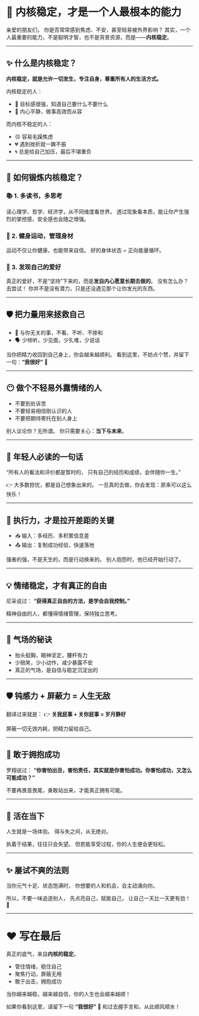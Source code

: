 # 🌱 内核稳定，才是一个人最根本的能力

亲爱的朋友们，
 你是否常常感到焦虑、不安，甚至轻易被外界影响？
 其实，一个人最重要的能力，不是聪明才智，也不是背景资源，而是——**内核稳定**。

------

## ✨ 什么是内核稳定？

**内核稳定，就是允许一切发生，专注自身，尊重所有人的生活方式。**

内核稳定的人：

- 🎯 目标感很强，知道自己要什么不要什么
- 🧘 内心平静，做事高效而从容

而内核不稳定的人：

- 😣 容易毛躁焦虑
- 💔 遇到挫折就一蹶不振
- 🌀 总是给自己加压，最后不堪重负

------

## 🔑 如何锻炼内核稳定？

### 📚 1. 多读书，多思考

读心理学、哲学、经济学，从不同维度看世界。
 透过现象看本质，能让你产生强烈的掌控感，安全感也会随之增强。

### 🏃 2. 健身运动，管理身材

运动不仅让你健康，也能带来自信。
 好的身体状态 = 正向能量循环。

### 🎨 3. 发现自己的爱好

真正的爱好，不是“坚持”下来的，而是**发自内心愿意长期去做的**。
 没有怎么办？去尝试！
 你并不是没有潜力，只是还没遇见那个让你发光的东西。

------

## 🛡️ 把力量用来拯救自己

- 🚫 与你无关的事，不看、不听、不掺和
- 🗣 少倾听，少见面，少扎堆，少说话

当你把精力收回到自己身上，你会越来越顺利。
 看到这里，不妨点个赞，并留下一句：**“我很好”** 🌹

------

## 😶 做个不轻易外露情绪的人

- 不要到处诉苦
- 不要轻易相信刚认识的人
- 不要把期待寄托在别人身上

别人议论你？无所谓。
 你只需要关心：**当下与未来**。

------

## 🌟 年轻人必读的一句话

“所有人的看法和评价都是暂时的，
 只有自己的经历和成绩，会伴随你一生。”

👉 大多数担忧，都是自己想象出来的。
 一旦真的去做，你会发现：原来可以这么快乐！

------

## 🚀 执行力，才是拉开差距的关键

- 📥 输入：多经历、多积累信息差
- 📤 输出：复制成功经验，快速落地

强者的强，不是天生的，而是行动换来的。
 别人抱怨时，他已经开始行动了。

------

## 💡 情绪稳定，才有真正的自由

尼采说过：
 **“获得真正自由的方法，是学会自我控制。”**

精神自由的人，都懂得情绪管理，保持独立思考。

------

## 👑 气场的秘诀

- 抬头挺胸，眼神坚定，腰杆有力
- 少赔笑，少小动作，减少暴露不安
- 真正的气场，是自信与稳定沉淀出的

------

## 🛡️ 钝感力 + 屏蔽力 = 人生无敌

翻译过来就是：
 👉 **关我屁事 + 关你屁事 = 岁月静好**

屏蔽一切无效内耗，把精力留给自己。

------

## 🌈 敢于拥抱成功

罗翔说过：
 **“你害怕出丑，害怕责任，其实就是你害怕成功。你害怕成功，又怎么可能成功？”**

不要再畏首畏尾，勇敢站出来，才能真正拥有可能。

------

## 🎯 活在当下

人生就是一场体验。
 得与失之间，从无绝对。

执着于结果，往往只会失望。
 但若能享受过程，你的人生便会更轻松。

------

## ✨ 屡试不爽的法则

当你元气十足、状态饱满时，
 你想要的人和机会，会主动涌向你。

所以，不要一味追逐别人，
 先点亮自己，赋能自己，
 让自己一天比一天更有劲！ 💪

------

# ❤️ 写在最后

真正的底气，来自**内核的稳定**。

- 管住情绪，稳住自己
- 聚焦行动，屏蔽无用
- 敢于出击，拥抱成功

当你越来越稳，越来越自信，你的人生也会越来越顺！

如果你看到这里，请留下一句 **“我很好”** 🌹
 和过去握手言和，从此顺风顺水！